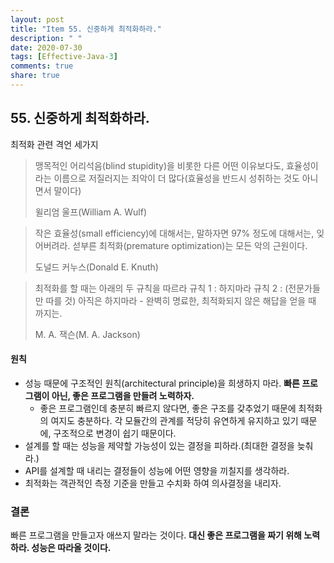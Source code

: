 ```yaml
---
layout: post
title: "Item 55. 신중하게 최적화하라."
description: " "
date: 2020-07-30
tags: [Effective-Java-3]
comments: true
share: true
---
```


## 55. 신중하게 최적화하라.

최적화 관련 격언 세가지

> 맹목적인 어리석음(blind stupidity)을 비롯한 다른 어떤 이유보다도, 
> 효율성이라는 이름으로 저질러지는 죄악이 더 많다(효율성을 반드시 성취하는 것도 아니면서 말이다)
>
> 윌리엄 울프(William A. Wulf)


> 작은 효율성(small efficiency)에 대해서는, 
> 말하자면 97% 정도에 대해서는, 잊어버려라. 
> 섣부른 최적화(premature optimization)는 모든 악의 근원이다.
>
> 도널드 커누스(Donald E. Knuth)


> 최적화를 할 때는 아래의 두 규칙을 따르라 
> 규칙 1 : 하지마라 
> 규칙 2 : (전문가들만 따를 것) 아직은 하지마라 - 완벽히 명료한, 최적화되지 않은 해답을 얻을 때 까지는.
>
> M. A. 잭슨(M. A. Jackson)


#### 원칙
- 성능 때문에 구조적인 원칙(architectural principle)을 희생하지 마라. __빠른 프로그램이 아닌, 좋은 프로그램을 만들려 노력하자.__
  - 좋은 프로그램인데 충분히 빠르지 않다면, 좋은 구조를 갖추었기 때문에 최적화의 여지도 충분하다.
    각 모듈간의 관계를 적당히 유연하게 유지하고 있기 때문에, 구조적으로 변경이 쉽기 때문이다.
- 설계를 할 때는 성능을 제약할 가능성이 있는 결정을 피하라.(최대한 결정을 늦춰라.)
- API를 설계할 때 내리는 결정들이 성능에 어떤 영향을 끼칠지를 생각하라.
- 최적화는 객관적인 측정 기준을 만들고 수치화 하여 의사결정을 내리자.


  
### 결론
빠른 프로그램을 만들고자 애쓰지 말라는 것이다. __대신 좋은 프로그램을 짜기 위해 노력하라. 성능은 따라올 것이다.__